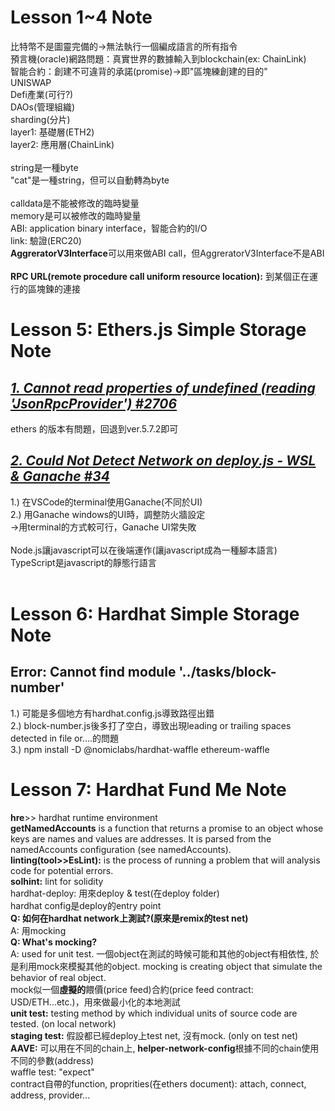 # Lesson 1~4 Note
比特幣不是圖靈完備的->無法執行一個編成語言的所有指令 <br>
預言機(oracle)網路問題：真實世界的數據輸入到blockchain(ex: ChainLink) <br>
智能合約：創建不可違背的承諾(promise)->即"區塊練創建的目的" <br>
UNISWAP <br>
Defi產業(可行?) <br>
DAOs(管理組織) <br>
sharding(分片) <br>
layer1: 基礎層(ETH2) <br>
layer2: 應用層(ChainLink) <br>
 <br>
string是一種byte <br>
"cat"是一種string，但可以自動轉為byte <br>
 <br>
 calldata是不能被修改的臨時變量 <br>
 memory是可以被修改的臨時變量 <br>
 ABI: application binary interface，智能合約的I/O <br>
 link: 驗證(ERC20) <br>
 **AggreratorV3Interface**可以用來做ABI call，但AggreratorV3Interface不是ABI <br>
  <br>
 **RPC URL(remote procedure call uniform resource location):** 到某個正在運行的區塊鍊的連接 <br>

# Lesson 5: Ethers.js Simple Storage Note
## *[1. Cannot read properties of undefined (reading 'JsonRpcProvider') #2706](https://github.com/smartcontractkit/full-blockchain-solidity-course-js/discussions/2706#discussioncomment-4906223)*
ethers 的版本有問題，回退到ver.5.7.2即可
## *[2. Could Not Detect Network on deploy.js - WSL & Ganache #34](https://github.com/smartcontractkit/full-blockchain-solidity-course-js/discussions/34)*
1.) 在VSCode的terminal使用Ganache(不同於UI) <br>
2.) 用Ganache windows的UI時，調整防火牆設定 <br>
->用terminal的方式較可行，Ganache UI常失敗 <br>
<br>
Node.js讓javascript可以在後端運作(讓javascript成為一種腳本語言) <br>
TypeScript是javascript的靜態行語言 <br>
 <br>

# Lesson 6: Hardhat Simple Storage Note
## Error: Cannot find module '../tasks/block-number'
1.) 可能是多個地方有hardhat.config.js導致路徑出錯 <br>
2.) block-number.js後多打了空白，導致出現leading or trailing spaces detected in file or....的問題 <br>
3.) npm install -D @nomiclabs/hardhat-waffle ethereum-waffle <br>

# Lesson 7: Hardhat Fund Me Note
**hre**>> hardhat runtime environment <br>
**getNamedAccounts** is a function that returns a promise to an object whose keys are names and values are addresses. It is parsed from the namedAccounts configuration (see namedAccounts). <br>
**linting(tool>>EsLint):** is the process of running a problem that will analysis code for potential errors. <br>
**solhint:** lint for solidity <br>
hardhat-deploy: 用來deploy & test(在deploy folder) <br>
hardhat config是deploy的entry point <br>
**Q: 如何在hardhat network上測試?(原來是remix的test net)** <br>
A: 用mocking <br>
**Q: What's mocking?** <br>
A: used for unit test. 一個object在測試的時候可能和其他的object有相依性, 於是利用mock來模擬其他的object. mocking is creating object that simulate the behavior of real object. <br>
mock似一個**虛擬的**餵價(price feed)合約(price feed contract: USD/ETH...etc.)，用來做最小化的本地測試 <br>
**unit test:** testing method by which individual units of source code are tested. (on local network) <br>
**staging test:** 假設都已經deploy上test net, 沒有mock. (only on test net) <br>
**AAVE:** 可以用在不同的chain上, **helper-network-config**根據不同的chain使用不同的參數(address) <br>
waffle test: "expect"<br>
contract自帶的function, proprities(在ethers document): attach, connect, address, provider... <br>




